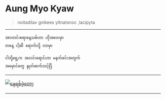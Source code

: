 # Aung Myo Kyaw

> noitadilav gnikees yltnatsnoc ,lacipyta

---

```
အားတင်းစရာနေ့သစ်ဟာ ဟိုအဝေးမှာ 
တနေ့ ငါ့ဆီ ရောက်လို့ လာမှာ

ငါတို့ရှေ့က အလင်းရောင်ဟာ မနက်ခင်းအတွက်
အမှောင်တွေ နှုတ်ဆက်သင့်ပြီ
```

---

[![နေရစ်ခဲ့တော့](https://img.youtube.com/vi/t7bHrotQYSI/0.jpg)](https://www.youtube.com/watch?v=t7bHrotQYSI)

---
